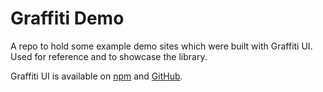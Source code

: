 # Graffiti Demo

A repo to hold some example demo sites which were built with Graffiti UI. Used for reference and to showcase the library.

Graffiti UI is available on [npm](https://www.npmjs.com/package/@samgl/graffiti-ui) and [GitHub](https://github.com/samhynds/graffiti-ui).
